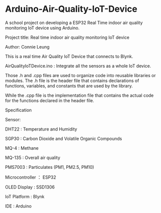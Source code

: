 # Arduino-Air-Quality-IoT-Device
A school project on developing a ESP32 Real Time indoor air quality monitoring IoT device using Arduino.

Project title: Real time indoor air quality monitoring IoT device

Author: Connie Leung

This is a real time Air Quality IoT Device that connects to Blynk.

AirQualityIoTDevice.ino : Integrate all the sensors as a whole IoT device.

Those .h and .cpp files are used to organize code into reusable libraries or modules. 
The .h file is the header file that contains declarations of functions, variables, and constants that are used by the library.

While the .cpp file is the implementation file that contains the actual code for the functions declared in the header file.

Specification


Sensor:

DHT22   : Temperature and Humidity

SGP30   : Carbon Dioxide and Volatile Organic Compounds

MQ-4    : Methane

MQ-135  : Overall air quality

PMS7003 : Particulates (PM1, PM2.5, PM10)

Microcontroller ： ESP32

OLED Display : SSD1306

IoT Platform : Blynk

IDE : Arduino
